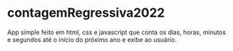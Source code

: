 # contagemRegressiva2022

App simple feito em html, css e javascript que conta os dias, horas, minutos e segundos até o início do próximo ano e exibe ao usuário.

